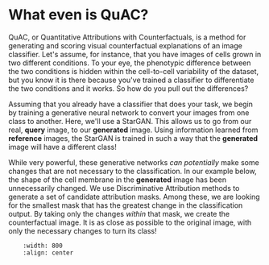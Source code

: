 # What even is QuAC?
QuAC, or Quantitative Attributions with Counterfactuals, is a method for generating and scoring visual counterfactual explanations of an image classifier.
Let's assume, for instance, that you have images of cells grown in two different conditions.
To your eye, the phenotypic difference between the two conditions is hidden within the cell-to-cell variability of the dataset, but you know it is there because you've trained a classifier to differentiate the two conditions and it works. So how do you pull out the differences?

Assuming that you already have a classifier that does your task, we begin by training a generative neural network to convert your images from one class to another. Here, we'll use a StarGAN. This allows us to go from our real, **query** image, to our **generated** image.
Using information learned from **reference** images, the StarGAN is trained in such a way that the **generated** image will have a different class!

While very powerful, these generative networks *can potentially* make some changes that are not necessary to the classification.
In our example below, the shape of the cell membrane in the **generated** image has been unnecessarily changed.
We use Discriminative Attribution methods to generate a set of candidate attribution masks.
Among these, we are looking for the smallest mask that has the greatest change in the classification output.
By taking only the changes *within* that mask, we create the counterfactual image.
It is as close as possible to the original image, with only the necessary changes to turn its class!

```{image} assets/overview.png
    :width: 800
    :align: center
```
